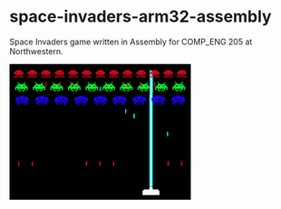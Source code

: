 # space-invaders-arm32-assembly
Space Invaders game written in Assembly for COMP_ENG 205 at Northwestern.

![Gameplay Screenshot](https://raw.githubusercontent.com/thehugozhang/space-invaders-arm32-assembly/main/gameplay.png)

